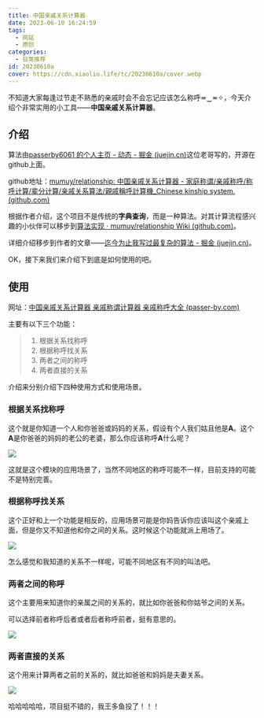 ```yaml
---
title: 中国亲戚关系计算器
date: 2023-06-10 16:24:59
tags:
  - 网站
  - 原创
categories:
  - 日常推荐
id: 20230610a
cover: https://cdn.xiaoliu.life/tc/20230610a/cover.webp
---
```


不知道大家每逢过节走不熟悉的亲戚时会不会忘记应该怎么称呼≖‿≖✧，今天介绍个非常实用的小工具——**中国亲戚关系计算器**。

## 介绍

算法由[passerby6061 的个人主页 - 动态 - 掘金 (juejin.cn)](https://juejin.cn/user/289926798118589)这位老哥写的，开源在github上面。

github地址：[mumuy/relationship: 中国亲戚关系计算器 - 家庭称谓/亲戚称呼/称呼计算/辈分计算/亲戚关系算法/親戚稱呼計算機_Chinese kinship system. (github.com)](https://github.com/mumuy/relationship)

根据作者介绍，这个项目不是传统的**字典查询**，而是一种算法。对其计算流程感兴趣的小伙伴可以移步到[算法实现 · mumuy/relationship Wiki (github.com)](https://github.com/mumuy/relationship/wiki/算法实现)。

详细介绍移步到作者的文章——[迄今为止我写过最复杂的算法 - 掘金 (juejin.cn)](https://juejin.cn/post/7203734711779196986)。

OK，接下来我们来介绍下到底是如何使用的吧。

## 使用

网址：[中国亲戚关系计算器 亲戚称谓计算器 亲戚称呼大全 (passer-by.com)](https://passer-by.com/relationship/)

主要有以下三个功能：

> 1. 根据关系找称呼
> 2. 根据称呼找关系
> 3. 两者之间的称呼
> 4. 两者直接的关系

介绍来分别介绍下四种使用方式和使用场景。

### 根据关系找称呼

这个就是你知道一个人和你爸爸或妈妈的关系，假设有个人我们姑且他是**A**。这个**A**是你爸爸的妈妈的老公的老婆，那么你应该称呼**A**什么呢？

![](C:\Users\14495\Desktop\1.jpg)

这就是这个模块的应用场景了，当然不同地区的称呼可能不一样，目前支持的可能不是特别完善。

### 根据称呼找关系

这个正好和上一个功能是相反的，应用场景可能是你妈告诉你应该叫这个亲戚上面，但是你又不知道他和你之间的关系。这时候这个功能就派上用场了。

![](C:\Users\14495\Desktop\2.jpg)

怎么感觉和我知道的关系不一样呢，可能不同地区有不同的叫法吧。

### 两者之间的称呼

这个主要用来知道你的亲属之间的关系的，就比如你爸爸和你姑爷之间的关系。

可以选择前者称呼后者或者后者称呼前者，挺有意思的。

![](C:\Users\14495\Desktop\3.jpg)

### 两者直接的关系

这个用来计算两者之前的关系的，就比如爸爸和妈妈是夫妻关系。

![](C:\Users\14495\Desktop\4.jpg)

哈哈哈哈哈，项目挺不错的，我王多鱼投了！！！